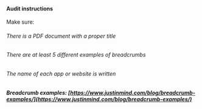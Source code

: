#### Audit instructions

Make sure: 

###### There is a PDF document with a proper title
###### There are at least 5 different examples of breadcrumbs
###### The name of each app or website is written

##### Breadcrumb examples: [https://www.justinmind.com/blog/breadcrumb-examples/](https://www.justinmind.com/blog/breadcrumb-examples/)